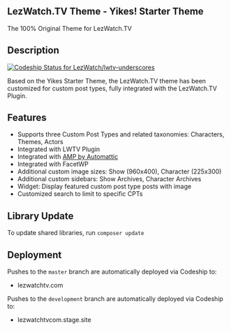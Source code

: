 ## LezWatch.TV Theme - Yikes! Starter Theme

The 100% Original Theme for LezWatch.TV

## Description

[ ![Codeship Status for LezWatch/lwtv-underscores](https://app.codeship.com/projects/23254790-5aa1-0135-27f4-1aaa9552a23d/status?branch=master)](https://lezwatchtv.com)

Based on the Yikes Starter Theme, the LezWatch.TV theme has been customized for custom post types, fully integrated with the LezWatch.TV Plugin.

## Features

* Supports three Custom Post Types and related taxonomies: Characters, Themes, Actors
* Integrated with LWTV Plugin
* Integrated with [AMP by Automattic](https://wordpress.org/plugins/amp/)
* Integrated with FacetWP
* Additional custom image sizes: Show (960x400), Character (225x300)
* Additional custom sidebars: Show Archives, Character Archives
* Widget: Display featured custom post type posts with image
* Customized search to limit to specific CPTs

## Library Update

To update shared libraries, run `composer update`

## Deployment

Pushes to the `master` branch are automatically deployed via Codeship to:

* lezwatchtv.com

Pushes to the `development` branch are automatically deployed via Codeship to:

* lezwatchtvcom.stage.site
